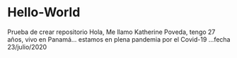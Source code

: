 # Hello-World
Prueba de crear repositorio
Hola, Me llamo Katherine Poveda, tengo 27 años, vivo en Panamá... estamos en plena pandemia por el Covid-19 ...fecha 23/julio/2020
